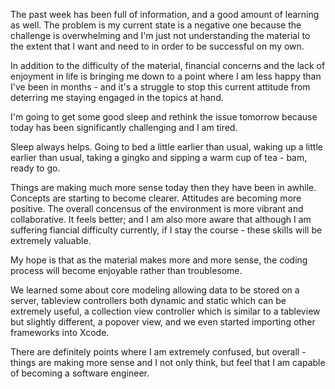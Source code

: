 The past week has been full of information, and a good amount of learning as well. The problem is my current state is a negative one because the challenge is overwhelming and I'm just not understanding the material to the extent that I want and need to in order to be successful on my own.

In addition to the difficulty of the material, financial concerns and the lack of enjoyment in life is bringing me down to a point where I am less happy than I've been in months - and it's a struggle to stop this current attitude from deterring me staying engaged in the topics at hand.

I'm going to get some good sleep and rethink the issue tomorrow because today has been significantly challenging and I am tired.

Sleep always helps. Going to bed a little earlier than usual, waking up a little earlier than usual, taking a gingko and sipping a warm cup of tea - bam, ready to go. 

Things are making much more sense today then they have been in awhile. Concepts are starting to become clearer. Attitudes are becoming more positive. The overall concensus of the environment is more vibrant and collaborative. It feels better; and I am also more aware that although I am suffering fiancial difficulty currently, if I stay the course - these skills will be extremely valuable. 

My hope is that as the material makes more and more sense, the coding process will become enjoyable rather than troublesome. 

We learned some about core modeling allowing data to be stored on a server, tableview controllers both dynamic and static which can be extremely useful, a collection view controller which is similar to a tableview but slightly different, a popover view, and we even started importing other frameworks into Xcode.

There are definitely points where I am extremely confused, but overall - things are making more sense and I not only think, but feel that I am capable of becoming a software engineer.